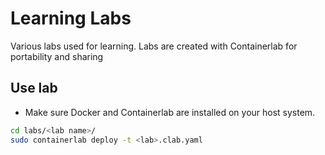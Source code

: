 # Learning Labs

Various labs used for learning. Labs are created with Containerlab for portability and sharing

## Use lab

- Make sure Docker and Containerlab are installed on your host system.

```bash
cd labs/<lab name>/
sudo containerlab deploy -t <lab>.clab.yaml
```
